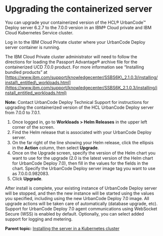 # Upgrading the containerized server

You can upgrade your containerized version of the HCL® UrbanCode™ Deploy server 6.2.7 to the 7.0.0 version in an IBM® Cloud private and IBM Cloud Kubernetes Service cluster.

Log in to the IBM Cloud Private cluster where your UrbanCode Deploy server container is running.

The IBM Cloud Private cluster administrator will need to follow the directions for loading the Passport Advantage® archive file for the containerized UCD 7.0.0 product. For more information see “Installing bundled products” at [https://www.ibm.com/support/knowledgecenter/SSBS6K\_2.1.0.3/installing/install\_entitled\_workloads.html](https://www.ibm.com/support/knowledgecenter/SSBS6K_2.1.0.3/installing/install_entitled_workloads.html)

**Note:** Contact UrbanCode Deploy Technical Support for instructions for upgrading the containerized version of the HCL UrbanCode Deploy server from 7.0.0 to 7.0.1.

1.   Once logged in, go to **Workloads \> Helm Releases** in the upper left corner of the screen. 
2.   Find the Helm release that is associated with your UrbanCode Deploy server. 
3.   On the far right of the line showing your Helm release, click the ellipsis in the **Action** column, then select **Upgrade**. 
4.   Once on the Upgrade screen, specify the version of the Helm chart you want to use for the upgrade \(2.0 is the latest version of the Helm chart for UrbanCode Deploy 7.0\), then fill in the values for the fields in the chart. Specify the UrbanCode Deploy server image tag you want to use as 7.0.0.0.982083. 
5.   Click **Upgrade**. 

After install is complete, your existing instance of UrbanCode Deploy server will be stopped, and then the new instance will be started using the values you specified, including using the new UrbanCode Deploy 7.0 image. All upgrade actions will be taken care of automatically \(database upgrade, etc\). Support for UrbanCode Deploy 7.0 agent communications using WebSocket Secure \(WSS\) is enabled by default. Optionally, you can select added support for logging and metering.

**Parent topic:** [Installing the server in a Kubernetes cluster](../../com.udeploy.install.doc/topics/docker_cloud_over.md)


